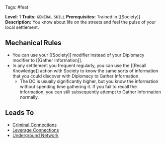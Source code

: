  Tags: #feat 

**Level:** 1
**Traits:** `GENERAL` `SKILL`
**Prerequisites:** Trained in [[Society]]
**Description:** You know about life on the streets and feel the pulse of your local settlement.

## Mechanical Rules

- You can use your [[Society]] modifier instead of your Diplomacy modifier to [[Gather Information]].
- In any settlement you frequent regularly, you can use the [[Recall Knowledge]] action with Society to know the same sorts of information that you could discover with Diplomacy to Gather Information.
	- The DC is usually significantly higher, but you know the information without spending time gathering it. If you fail to recall the information, you can still subsequently attempt to Gather Information normally.

## Leads To

- [Criminal Connections](https://2e.aonprd.com/Feats.aspx?ID=2119)
- [Leverage Connections](https://2e.aonprd.com/Feats.aspx?ID=6493)
- [Underground Network](https://2e.aonprd.com/Feats.aspx?ID=6514)